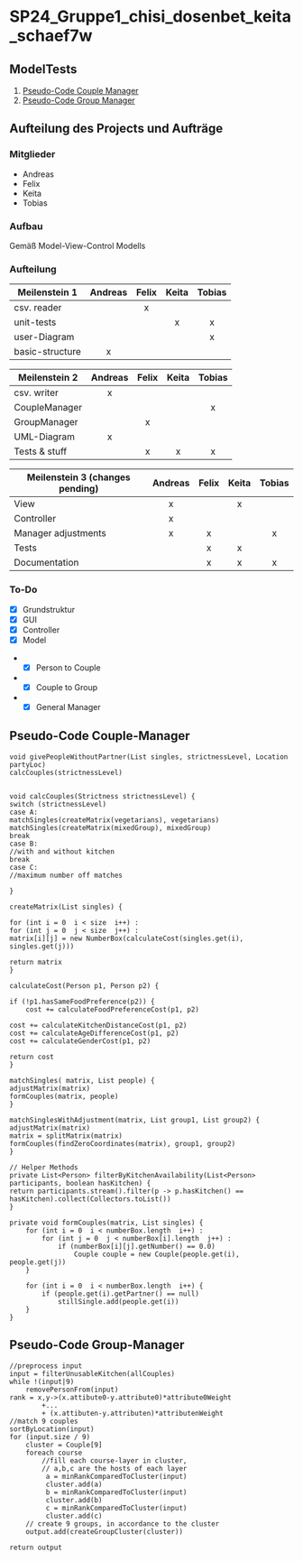 # SP24_Gruppe1_chisi_dosenbet_keita_schaef7w

## ModelTests
1. [Pseudo-Code Couple Manager](#pseudo-code-couple-manager)
2. [Pseudo-Code Group Manager](#pseudo-code-group-manager)


## Aufteilung des Projects und Aufträge
### Mitglieder
+ Andreas
+ Felix
+ Keita
+ Tobias
### Aufbau
Gemäß Model-View-Control Modells
### Aufteilung
| Meilenstein 1   | Andreas | Felix | Keita | Tobias |
|-----------------|:-------:|:-----:|:-----:|:------:|
| csv. reader     |         |   x   |       |        |
| unit-tests      |         |       |   x   |   x    |
| user-Diagram    |         |       |       |   x    |
| basic-structure |    x    |       |       |        |

| Meilenstein 2 | Andreas | Felix | Keita | Tobias |
|---------------|:-------:|:-----:|:-----:|:------:|
| csv. writer   |    x    |       |       |        |
| CoupleManager |         |       |       |   x    |
| GroupManager  |         |   x   |       |        |
| UML-Diagram   |    x    |       |       |        |
| Tests & stuff |         |   x   |   x   |   x    |

| Meilenstein 3 (changes pending) | Andreas | Felix | Keita | Tobias |
|---------------------------------|:-------:|:-----:|:-----:|:------:|
| View                            |    x    |       |   x   |        |
| Controller                      |    x    |       |       |        |
| Manager adjustments             |    x    |   x   |       |   x    |
| Tests                           |         |   x   |   x   |        |
| Documentation                   |         |   x   |   x   |   x    |



### To-Do
- [x] Grundstruktur
- [x] GUI
- [x] Controller
- [x] Model
- - [x] Person to Couple
- - [x] Couple to Group
- - [x] General Manager

## Pseudo-Code Couple-Manager

    void givePeopleWithoutPartner(List singles, strictnessLevel, Location partyLoc) 
    calcCouples(strictnessLevel) 
    
    
    void calcCouples(Strictness strictnessLevel) {
    switch (strictnessLevel) 
    case A:
    matchSingles(createMatrix(vegetarians), vegetarians) 
    matchSingles(createMatrix(mixedGroup), mixedGroup) 
    break 
    case B:
    //with and without kitchen
    break 
    case C:
    //maximum number off matches

    }
    
    createMatrix(List singles) {

    for (int i = 0  i < size  i++) :
    for (int j = 0  j < size  j++) :
    matrix[i][j] = new NumberBox(calculateCost(singles.get(i), singles.get(j))) 
    
    return matrix 
    }
    
    calculateCost(Person p1, Person p2) {
    
    if (!p1.hasSameFoodPreference(p2)) {
        cost += calculateFoodPreferenceCost(p1, p2) 
    
    cost += calculateKitchenDistanceCost(p1, p2) 
    cost += calculateAgeDifferenceCost(p1, p2) 
    cost += calculateGenderCost(p1, p2) 
    
    return cost
    }
    
    matchSingles( matrix, List people) {
    adjustMatrix(matrix) 
    formCouples(matrix, people) 
    }
    
    matchSinglesWithAdjustment(matrix, List group1, List group2) {
    adjustMatrix(matrix) 
    matrix = splitMatrix(matrix) 
    formCouples(findZeroCoordinates(matrix), group1, group2) 
    }
    
    // Helper Methods
    private List<Person> filterByKitchenAvailability(List<Person> participants, boolean hasKitchen) {
    return participants.stream().filter(p -> p.hasKitchen() == hasKitchen).collect(Collectors.toList()) 
    }
    
    private void formCouples(matrix, List singles) {
        for (int i = 0  i < numberBox.length  i++) :
            for (int j = 0  j < numberBox[i].length  j++) :
                if (numberBox[i][j].getNumber() == 0.0) 
                    Couple couple = new Couple(people.get(i), people.get(j)) 
        }
    
        for (int i = 0  i < numberBox.length  i++) {
            if (people.get(i).getPartner() == null)
                stillSingle.add(people.get(i)) 
        }
    }

## Pseudo-Code Group-Manager
```
//preprocess input
input = filterUnusableKitchen(allCouples)
while !(input|9)
    removePersonFrom(input)
rank = x,y->(x.attibute0-y.attribute0)*attribute0Weight
        +...
        + (x.attibuten-y.attributen)*attributenWeight
//match 9 couples
sortByLocation(input)
for (input.size / 9)
    cluster = Couple[9]
    foreach course
        //fill each course-layer in cluster, 
        // a,b,c are the hosts of each layer
         a = minRankComparedToCluster(input)
         cluster.add(a)
         b = minRankComparedToCluster(input)
         cluster.add(b)
         c = minRankComparedToCluster(input)
         cluster.add(c)
    // create 9 groups, in accordance to the cluster
    output.add(createGroupCluster(cluster))
    
return output
```

